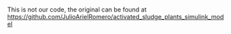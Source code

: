 # 
This is not our code, the original can be found at https://github.com/JulioArielRomero/activated_sludge_plants_simulink_model
